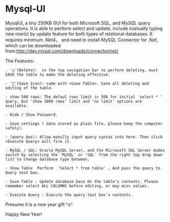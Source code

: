 # Mysql-UI

MysqlUI, a tiny 250KB GUI for both Microsoft SQL, and MySQL query operations. It is able to perform select and update, include manually typing new row(s) by update feature for both types of relational databases. It requires minimum .Net4， and need to install MySQL Connector for .Net, which can be downloaded from:http://dev.mysql.com/downloads/connector/net/

The Features:

    - 'x'(Delete):  in the top navigation bar to perform deleting, must SAVE the table to make the deleting effective.

    - '💾'(Save Icon): same with <Save Table>. Save all deleting and editing of the table.

    - show 500 rows: The defaul rows limit is 500 for initial 'select * ' query, but 'show 1000 rows' limit and 'no limit' options are available.

    - Hide / Show Password.

    - Save settings ( data stored as plain file, please keep the computer safely).

    - (query box): Allow manully input query syntax into here. Then click <Execute Query> will fire it.

    - MySQL / SQL: Oracle MySQL Server, and the Microsoft SQL Server modes switch by selecting the 'MySQL' or 'SQL' from the right top drop down list to change database type between.

    - Show Table  Perform  'Select * from table' , And pass the query to Query text box.

    - Save Table : Update database base On the table's contents. Please remember select ALL COLUMNS before editing, or may miss values.

    - Execute Query : Execute the query text box's contents.
    
Presume it is a new year gift ^o^

Happy New Year!
